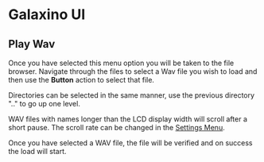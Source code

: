 # Galaxino UI

## Play Wav

Once you have selected this menu option you will be taken to the file browser. Navigate through the files to select a Wav file you wish to load and then use the **Button** action to select that file.

Directories can be selected in the same manner, use the previous directory ".." to go up one level.

WAV files with names longer than the LCD display width will scroll after a short pause. The scroll rate can be changed in the [Settings Menu](/docs/ui/SettingsMenu.md).

Once you have selected a WAV file, the file will be verified and on success the load will start.
